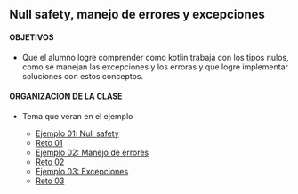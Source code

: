## Null safety, manejo de errores y excepciones

#### OBJETIVOS 

- Que el alumno logre comprender como kotlin trabaja con los tipos nulos, como se manejan las excepciones y los erroras y que logre implementar soluciones con estos conceptos.

#### ORGANIZACION DE LA CLASE 

- Tema que veran en el ejemplo

	- [Ejemplo 01: Null safety](Ejemplo-01)
	- [Reto 01](Reto-01)
	- [Ejemplo 02: Manejo de errores](Ejemplo-02)
	- [Reto 02](Reto-02)
	- [Ejemplo 03: Excepciones](Ejemplo-03)
	- [Reto 03](Reto-03)
